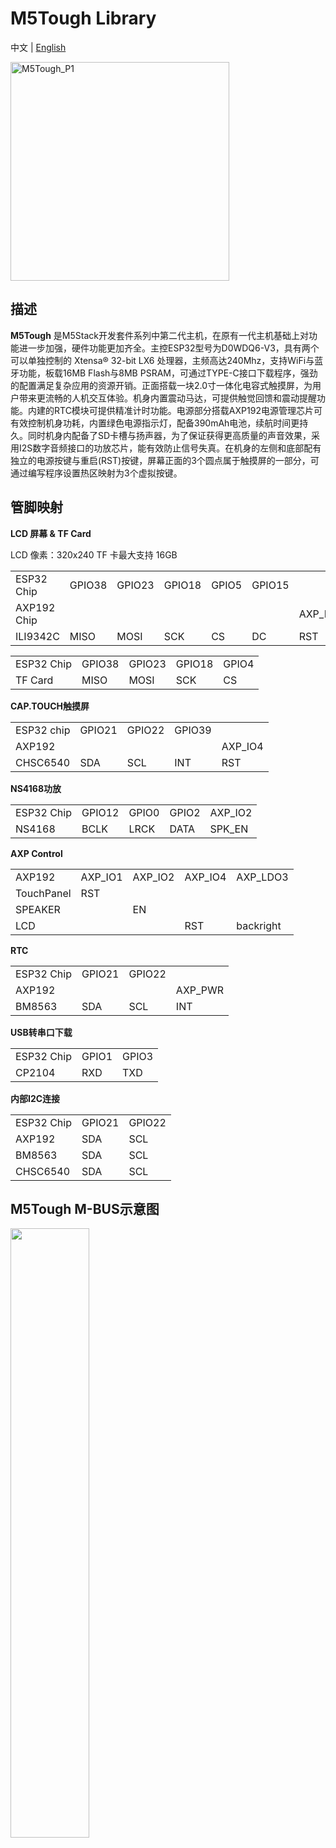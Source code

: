 # M5Tough Library

中文 | [English](README_cn.md)

<img src="https://static-cdn.m5stack.com/resource/docs/static/assets/img/product_pics/core/tough/tough_01.webp" alt="M5Tough_P1" width="350" height="350">


## 描述

**M5Tough** 是M5Stack开发套件系列中第二代主机，在原有一代主机基础上对功能进一步加强，硬件功能更加齐全。主控ESP32型号为D0WDQ6-V3，具有两个可以单独控制的 Xtensa® 32-bit LX6 处理器，主频高达240Mhz，支持WiFi与蓝牙功能，板载16MB Flash与8MB PSRAM，可通过TYPE-C接口下载程序，强劲的配置满足复杂应用的资源开销。正面搭载一块2.0寸一体化电容式触摸屏，为用户带来更流畅的人机交互体验。机身内置震动马达，可提供触觉回馈和震动提醒功能。内建的RTC模块可提供精准计时功能。电源部分搭载AXP192电源管理芯片可有效控制机身功耗，内置绿色电源指示灯，配备390mAh电池，续航时间更持久。同时机身内配备了SD卡槽与扬声器，为了保证获得更高质量的声音效果，采用I2S数字音频接口的功放芯片，能有效防止信号失真。在机身的左侧和底部配有独立的电源按键与重启(RST)按键，屏幕正面的3个圆点属于触摸屏的一部分，可通过编写程序设置热区映射为3个虚拟按键。

## 管脚映射

**LCD 屏幕 & TF Card**

LCD 像素：320x240
TF 卡最大支持 16GB

<table>
 <tr><td>ESP32 Chip</td><td>GPIO38</td><td>GPIO23</td><td>GPIO18</td><td>GPIO5</td><td>GPIO15</td><td></td><td> </td><td> </td></tr>
 <tr><td>AXP192 Chip</td><td> </td><td> </td><td> </td><td> </td><td> </td><td>AXP_IO4</td><td>AXP_LDO3</td><td>AXP_LDO2</td></tr>
 <tr><td>ILI9342C</td><td>MISO</td><td>MOSI</td><td>SCK</td><td>CS</td><td>DC</td><td>RST</td><td>BL</td><td>PWR</td></tr>
</table>

<table>
<tr><td>ESP32 Chip</td><td>GPIO38</td><td>GPIO23</td><td>GPIO18</td><td>GPIO4</td></tr>
<tr><td>TF Card</td><td>MISO</td><td>MOSI</td><td>SCK</td><td>CS</td></tr>
</table>

**CAP.TOUCH触摸屏**

<table>
 <tr><td>ESP32 chip</td><td>GPIO21</td><td>GPIO22</td><td>GPIO39</td></tr>
 <tr><td>AXP192</td><td></td><td></td><td></td><td>AXP_IO4</td></tr>
 <tr><td>CHSC6540</td><td>SDA</td><td>SCL</td><td>INT</td><td>RST</td></tr>
</table>

**NS4168功放**

<table>
 <tr><td>ESP32 Chip</td><td>GPIO12</td><td>GPIO0</td><td>GPIO2</td><td>AXP_IO2</td></tr>
 <tr><td>NS4168</td><td>BCLK</td><td>LRCK</td><td>DATA</td><td>SPK_EN</td> </td></tr>
</table>

**AXP Control**

<table>
 <tr><td>AXP192</td><td>AXP_IO1</td><td>AXP_IO2</td><td>AXP_IO4</td><td>AXP_LDO3</td></tr>
 <tr><td>TouchPanel</td><td>RST</td><td></td><td></td><td></td></tr>
 <tr><td>SPEAKER</td><td></td><td>EN</td><td></td></tr>
 <tr><td>LCD</td><td></td><td></td><td>RST</td><td>backright</td></tr>
</table>

**RTC**

<table>
 <tr><td>ESP32 Chip</td><td>GPIO21</td><td>GPIO22</td><td></td></tr>
 <tr><td>AXP192</td><td></td><td></td><td>AXP_PWR</td></tr>
 <tr><td>BM8563</td><td>SDA</td><td>SCL</td><td>INT</td></tr>
</table>

**USB转串口下载**

<table>
 <tr><td>ESP32 Chip</td><td>GPIO1</td><td>GPIO3</td></tr>
 <tr><td>CP2104</td><td>RXD</td><td>TXD</td></tr>
</table>


**内部I2C连接**

<table>
 <tr><td>ESP32 Chip</td><td>GPIO21</td><td>GPIO22</td></tr>
 <tr><td>AXP192</td><td>SDA</td><td>SCL</td></tr>
 <tr><td>BM8563</td><td>SDA</td><td>SCL</td></tr>
 <tr><td>CHSC6540</td><td>SDA</td><td>SCL</td></tr>
</table>

## M5Tough M-BUS示意图

<img src="https://static-cdn.m5stack.com/resource/docs/static/assets/img/product_pics/core/core2/core2_mbus.webp" width = "50%">

## M5Tough 端口说明

<table>
      <thead>
         <th>PORT</th>
         <th>PIN</th>
         <th>备注:</th>
      </thead>
      <tbody>
      <tr>
         <td>PORT-A(红色)</td>
         <td>G32/33</td>
         <td>I2C</td>
      </tr>
    </tbody>
</table>

## 更多信息

[产品文档](https://docs.m5stack.com/zh_CN/core/tough)
